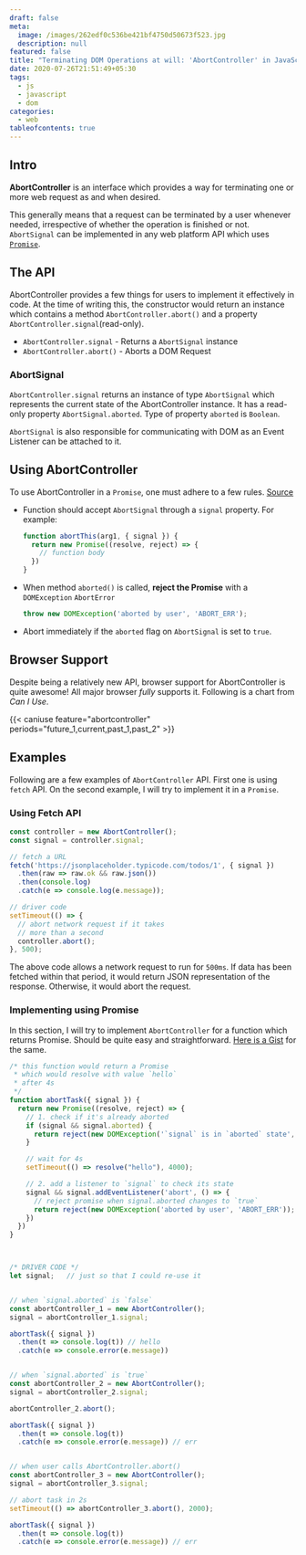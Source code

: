 ```yaml
---
draft: false
meta:
  image: /images/262edf0c536be421bf4750d50673f523.jpg
  description: null
featured: false
title: "Terminating DOM Operations at will: 'AbortController' in JavaScript"
date: 2020-07-26T21:51:49+05:30
tags:
  - js
  - javascript
  - dom
categories:
  - web
tableofcontents: true
---
```


## Intro

**AbortController** is an interface which provides a way for terminating one or
more web request as and when desired.

This generally means that a request can be terminated by a user whenever needed,
irrespective of whether the operation is finished or not.
`AbortSignal` can be implemented in any web platform API which uses
[`Promise`](https://developer.mozilla.org/en-US/docs/Web/JavaScript/Reference/Global_Objects/Promise).

## The API

AbortController provides a few things for users to implement it effectively in
code. At the time of writing this, the constructor would return an instance which
contains a method `AbortController.abort()` and a property 
`AbortController.signal`(read-only).

- `AbortController.signal` - Returns a `AbortSignal` instance
- `AbortController.abort()` - Aborts a DOM Request

### AbortSignal

`AbortController.signal` returns an instance of type `AbortSignal` which 
represents the current state of the AbortController instance.
It has a read-only property `AbortSignal.aborted`. Type of property `aborted`
is `Boolean`.

`AbortSignal` is also responsible for communicating with DOM as an Event Listener
can be attached to it.

## Using AbortController

To use AbortController in a `Promise`, one must adhere to a few rules.
[Source](https://dom.spec.whatwg.org/#abortcontroller-api-integration)

- Function should accept `AbortSignal` through a `signal` property. For example:
  ```javascript
  function abortThis(arg1, { signal }) {
    return new Promise((resolve, reject) => {
      // function body
    })
  }
  ```
- When method `aborted()` is called, **reject the Promise** with a
`DOMException` `AbortError`
  ``` javascript
  throw new DOMException('aborted by user', 'ABORT_ERR');
  ```
-  Abort immediately if the `aborted` flag on `AbortSignal` is set to `true`.


## Browser Support

Despite being a relatively new API, browser support for AbortController is
quite awesome! All major browser _fully_ supports it. Following is a chart
from _Can I Use_.

<!--Embed for the feature from Can I Use-->
{{< caniuse feature="abortcontroller" periods="future_1,current,past_1,past_2" >}}

## Examples 

Following are a few examples of `AbortController` API. First one is using `fetch`
API. On the second example, I will try to implement it in a `Promise`.

### Using Fetch API

```javascript
const controller = new AbortController();
const signal = controller.signal;

// fetch a URL
fetch('https://jsonplaceholder.typicode.com/todos/1', { signal })
  .then(raw => raw.ok && raw.json())
  .then(console.log)
  .catch(e => console.log(e.message));

// driver code
setTimeout(() => {
  // abort network request if it takes
  // more than a second
  controller.abort();
}, 500);
```

The above code allows a network request to run for `500ms`. If data has been
fetched within that period, it would return JSON representation of the response.
Otherwise, it would abort the request.

### Implementing using Promise

In this section, I will try to implement `AbortController` for a function which
returns Promise. Should be quite easy and straightforward. [Here is a Gist](https://gist.github.com/abdus/90ec5cab55f55e44b18835276bdc66b2) for the same.

```javascript
/* this function would return a Promise
 * which would resolve with value `hello`
 * after 4s
 */
function abortTask({ signal }) {
  return new Promise((resolve, reject) => {
    // 1. check if it's already aborted
    if (signal && signal.aborted) {
      return reject(new DOMException('`signal` is in `aborted` state', 'ABORT_ERR'));
    }

    // wait for 4s
    setTimeout(() => resolve("hello"), 4000);

    // 2. add a listener to `signal` to check its state
    signal && signal.addEventListener('abort', () => {
      // reject promise when signal.aborted changes to `true`
      return reject(new DOMException('aborted by user', 'ABORT_ERR'));
    })
  })
}



/* DRIVER CODE */
let signal;   // just so that I could re-use it


// when `signal.aborted` is `false`
const abortController_1 = new AbortController();
signal = abortController_1.signal;

abortTask({ signal })
  .then(t => console.log(t)) // hello
  .catch(e => console.error(e.message))


// when `signal.aborted` is `true`
const abortController_2 = new AbortController();
signal = abortController_2.signal;

abortController_2.abort();

abortTask({ signal })
  .then(t => console.log(t))
  .catch(e => console.error(e.message)) // err


// when user calls AbortController.abort()
const abortController_3 = new AbortController();
signal = abortController_3.signal;

// abort task in 2s
setTimeout(() => abortController_3.abort(), 2000);

abortTask({ signal })
  .then(t => console.log(t))
  .catch(e => console.error(e.message)) // err
```
